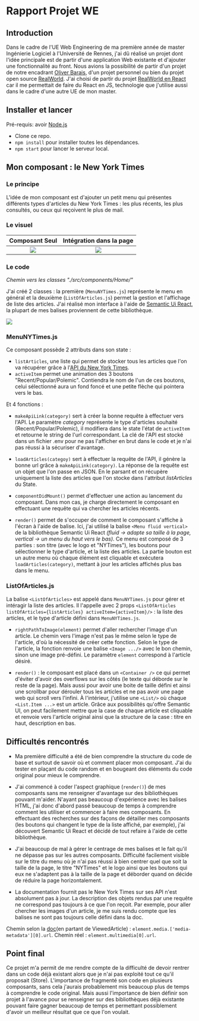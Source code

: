# Rapport Projet WE

## Introduction

Dans le cadre de l'UE Web Engineering de ma première année de master Ingénierie Logiciel à l'Université de Rennes, j'ai dû réalisé un projet dont l'idée principale est de partir d'une application Web existante et d'ajouter une fonctionnalité au front.
Nous avions la possibilité de partir d'un projet de notre encadrant [Oliver Barais](https://github.com/barais/doodlestudent/tree/main/front), d'un projet personnel ou bien du projet open source [RealWorld](https://medium.com/@ericsimons/introducing-realworld-6016654d36b5). J'ai choisi de partir du projet [RealWorld en React](https://github.com/khaledosman/react-redux-realworld-example-app) car il me permettait de faire du React en JS, technologie que j'utilise aussi dans le cadre d'une autre UE  de mon master.

## Installer et lancer

Pré-requis: avoir [Node.js](https://nodejs.org/en/)

* Clone ce repo.
* ```npm install``` pour installer toutes les dépendances.
* ```npm start``` pour lancer le serveur local.

## Mon composant : le New York Times

### Le principe 
L'idée de mon composant est d'ajouter un petit menu qui présentes différents types d'articles du New York Times : les plus récents, les plus consultés, ou ceux qui reçoivent le plus de mail.

### Le visuel

Composant Seul          |  Intégration dans la page
:-------------------------:|:-------------------------:
![](https://i.imgur.com/jgJDjOA.png)|![](https://i.imgur.com/JzP71WX.png)



### Le code
*Chemin vers les classes "./src/components/Home/"*

J'ai créé 2 classes : la première (`MenuNYTimes.js`) représente le menu en général et la deuxième (`ListOfArticles.js`) permet la gestion et l'affichage de liste des articles.
J'ai réalisé mon interface à l'aide de [Semantic Ui React](https://react.semantic-ui.com/), la plupart de mes balises proviennent de cette bibliothèque.

![](https://i.imgur.com/k5cLDrE.jpg)

### MenuNYTimes.js

Ce composant possède 2 attributs dans son state : 
* `listArticles`, une liste qui permet de stocker tous les articles que l'on va récupérer grâce à l'[API du New York Times](https://developer.nytimes.com/).
* `activeItem` permet une animation des 3 boutons "Recent/Popular/Polemic". Contiendra le nom de l'un de ces boutons, celui sélectionné aura un fond foncé et une petite flèche qui pointera vers le bas.
 
Et 4 fonctions : 

* `makeApiLink(category)` sert à créer la bonne requête à effectuer vers l'API. Le paramètre *category* représente le type d'articles souhaité (Recent/Popular/Polemic), il modifiera dans le state l'état de `activeItem` et retourne le string de l'url correspondant. La clé de l'API est stocké dans un fichier .env pour ne pas l'afficher en brut dans le code et je n'ai pas réussi à la sécuriser d'avantage.

* `loadArticles(categoy)` sert à effectuer la requête de l'API, il génère la bonne url grâce à `makeApiLink(category)`. La réponse de la requête est un objet que l'on passe en JSON. En le parsant et on récupère uniquement la liste des articles que l'on stocke dans l'attribut *listArticles* du State. 

* `componentDidMount()` permet d'effectuer une action au lancement du composant. Dans mon cas, je charge directement le composant en effectuant une requête qui va chercher les articles récents.

* `render()` permet de s'occuper de comment le composant s'affiche à l'écran à l'aide de balise. Ici, j'ai utilisé la balise `<Menu fluid vertical>` de la bibliothèque Semantic Ui React *(fluid -> adapte sa taille à la page, vertical -> un menu du haut vers le bas)*. Ce menu est composé de 3 parties : son titre (avec le logo et "NYTimes"), les boutons pour sélectionner le type d'article, et la liste des articles. La partie bouton est un autre menu où chaque élément est cliquable et exécutera `loadArticles(category)`, mettant à jour les articles affichés plus bas dans le menu.

### ListOfArticles.js

La balise `<ListOfArticles>` est appelé dans `MenuNYTimes.js` pour gérer et intéragir la liste des articles. Il l'appelle avec 2 props `<ListOfArticles listOfArticles={listArticles} activeItem={activeItem}/>` : la liste des articles, et le type d'article défini dans ``MenuNYTimes.js``. 

* `rightPathToImage(element)` permet d'aller rechercher l'image d'un article. Le chemin vers l'image n'est pas le même selon le type de l'article, d'où la nécessité de créer cette fonction. Selon le type de l'article, la fonction renvoie une balise `<Image .../>` avec le bon chemin, sinon une image pré-défini. Le paramètre `element` correspond à l'article désiré.

* `render()` : le composant est placé dans un `<Container />` ce qui permet d'éviter d'avoir des overflows sur les côtés (le texte qui déborde sur le reste de la page). Mais aussi pour avoir une boite de taille défini et ainsi une scrollbar pour dérouler tous les articles et ne pas avoir une page web qui scroll vers l'infini. À l'intérieur, j'utilise une `<List/>` où chaque `<List.Item ...>` est un article. Grâce aux possibilités qu'offre Semantic UI, on peut facilement mettre que la case de chaque article est cliquable et renvoie vers l'article original ainsi que la structure de la case : titre en haut, description en bas.

## Difficultés rencontrés

* Ma première difficulté a été de bien comprendre la structure du code de base et surtout de savoir où et comment placer mon composant. J'ai du tester en plaçant du code random et en bougeant des éléments du code original pour mieux le comprendre. 
* J'ai commencé à coder l'aspect graphique (``render()``) de mes composants sans me renseigner d'avantage sur des bibliothèques pouvant m'aider. N'ayant pas beaucoup d'expérience avec les balises HTML, j'ai donc d'abord passé beaucoup de temps à comprendre comment les utiliser et commencer à faire mes composants. En effectuant des recherches sur des façons de détailler mes composants (les boutons qui changent le type de la liste affiché, par exemple), j'ai découvert  Semantic Ui React et décidé de tout refaire à l'aide de cette bibliothèque.

* J'ai beaucoup de mal à gérer le centrage de mes balises et le fait qu'il ne dépasse pas sur les autres composants. Difficulté facilement visible sur le titre du menu où je n'ai pas réussi à bien centrer quel que soit la taille de la page, le titre "NYTimes" et le logo ainsi que les boutons qui eux ne s'adaptent pas à la taille de la page et déborder quand on décide de réduire la page horizontalement.

* La documentation fournit pas le New York Times sur ses API n'est absolument pas à jour. La description des objets rendus par une requête ne correspond pas toujours à ce que l'on reçoit. Par exemple, pour aller chercher les images d'un article, je me suis rendu compte que les balises ne sont pas toujours celle défini dans la doc.

Chemin selon la [doc](https://developer.nytimes.com/docs/most-popular-product/1/routes/viewed/%7Bperiod%7D.json/get)(en partant de ViewedArticle) : `element.media.['media-metadata'][0].url`.
Chemin réel : ``element.multimedia[0].url``.

## Point final

Ce projet m'a permit de me rendre compte de la difficulté de devoir rentrer dans un code déjà existant alors que je n'ai pas exploité tout ce qu'il proposait (Store). L'importance de fragmenté son code en plusieurs composants, sans cela j'aurais probablement mis beaucoup plus de temps à comprendre le code original. Mais aussi l'importance de bien définir son projet à l'avance pour se renseigner sur des bibliothèques déjà existante pouvant faire gagner beaucoup de temps et permettant possiblement d'avoir un meilleur résultat que ce que l'on voulait.
